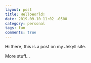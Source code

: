 ```yaml
---
layout: post
title: HelloWorld!
date: 2019-09-10 11:02 -0500
category: personal
tags: fun
comments: true
---
```


Hi there, this is a post on my Jekyll site.

More stuff...
